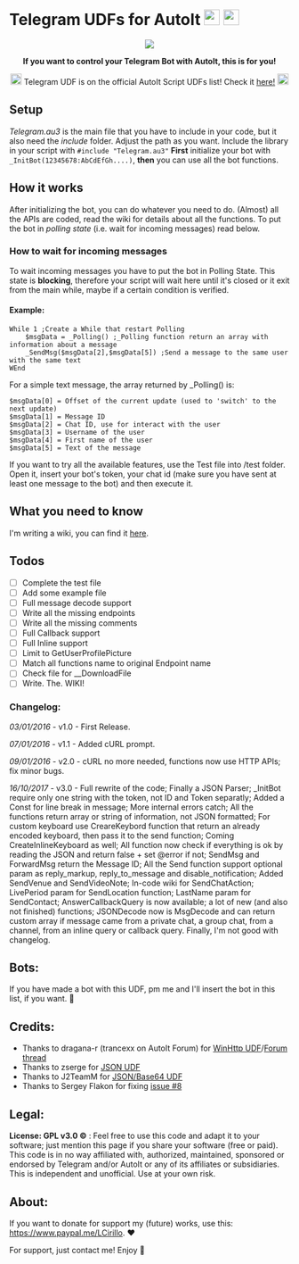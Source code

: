 # Telegram UDFs for AutoIt <img src="https://github.com/xLinkOut/telegram-udf-autoit/blob/master/assets/telegram_icon.png" width="28"> <img src="https://github.com/xLinkOut/telegram-udf-autoit/blob/master/assets/autoit_icon.png" width="28">

<p align="center">
  <img src="https://github.com/xLinkOut/telegram-udf-autoit/blob/master/assets/banner.png"><br>
</p>
<p align="center">
<b>If you want to control your Telegram Bot with AutoIt, this is for you!</b><br>
</p>
<p align="center">
  <img src="https://github.com/xLinkOut/telegram-udf-autoit/blob/master/assets/star_icon.png" width="20">
  Telegram UDF is on the official AutoIt Script UDFs list! Check it <a href="https://www.autoitscript.com/wiki/User_Defined_Functions#Social_Media_and_other_Website_API">here!</a></b>
  <img src="https://github.com/xLinkOut/telegram-udf-autoit/blob/master/assets/star_icon.png" width="20">
</p>

## Setup
_Telegram.au3_ is the main file that you have to include in your code, but it also need the _include_ folder. Adjust the path as you want. Include the library in your script with `#include "Telegram.au3"`
**First** initialize your bot with `_InitBot(12345678:AbCdEfGh....)`, **then** you can use all the bot functions.

## How it works
After initializing the bot, you can do whatever you need to do. (Almost) all the APIs are coded, read the wiki for details about all the functions. To put the bot in _polling state_ (i.e. wait for incoming messages) read below.

### How to wait for incoming messages
To wait incoming messages you have to put the bot in Polling State. This state is **blocking**, therefore your script will wait here until it's closed or it exit from the main while, maybe if a certain condition is verified.

#### Example:
```autoit
While 1 ;Create a While that restart Polling
	$msgData = _Polling() ;_Polling function return an array with information about a message
	_SendMsg($msgData[2],$msgData[5]) ;Send a message to the same user with the same text
WEnd
```

For a simple text message, the array returned by _Polling() is:
```
$msgData[0] = Offset of the current update (used to 'switch' to the next update)
$msgData[1] = Message ID
$msgData[2] = Chat ID, use for interact with the user
$msgData[3] = Username of the user
$msgData[4] = First name of the user
$msgData[5] = Text of the message
```

If you want to try all the available features, use the Test file into /test folder. Open it, insert your bot's token, your chat id (make sure you have sent at least one message to the bot) and then execute it.

## What you need to know
I'm writing a wiki, you can find it [here](https://github.com/xLinkOut/telegram-udf-autoit/wiki).

## Todos
- [ ] Complete the test file
- [ ] Add some example file
- [ ] Full message decode support
- [ ] Write all the missing endpoints
- [ ] Write all the missing comments
- [ ] Full Callback support
- [ ] Full Inline support
- [ ] Limit to GetUserProfilePicture
- [ ] Match all functions name to original Endpoint name
- [ ] Check file for \_\_DownloadFile
- [ ] Write. The. WIKI!

### Changelog:
_03/01/2016_ - v1.0 - First Release.

_07/01/2016_ - v1.1 - Added cURL prompt.

_09/01/2016_ - v2.0 - cURL no more needed, functions now use HTTP APIs; fix minor bugs.

_16/10/2017_ - v3.0 - Full rewrite of the code; Finally a JSON Parser; _InitBot require only one string with the token, not ID and Token separatly; Added a Const for line break in message; More internal errors catch; All the functions return array or string of information, not JSON formatted; For custom keyboard use CreareKeybord function that return an already encoded keyboard, then pass it to the send function; Coming CreateInlineKeyboard as well; All function now check if everything is ok by reading the JSON and return false + set @error if not; SendMsg and ForwardMsg return the Message ID; All the Send function support optional param as reply\_markup, reply\_to\_message and disable\_notification; Added SendVenue and SendVideoNote; In-code wiki for SendChatAction; LivePeriod param for SendLocation function; LastName param for SendContact; AnswerCallbackQuery is now available; a lot of new (and also not finished) functions; JSONDecode now is MsgDecode and can return custom array if message came from a private chat, a group chat, from a channel, from an inline query or callback query. Finally, I'm not good with changelog.

## Bots:
If you have made a bot with this UDF, pm me and I'll insert the bot in this list, if you want. 🚀

## Credits:
+ Thanks to dragana-r (trancexx on AutoIt Forum) for [WinHttp UDF](https://github.com/dragana-r/autoit-winhttp)/[Forum thread](https://www.autoitscript.com/forum/topic/84133-winhttp-functions/)
+ Thanks to zserge for [JSON UDF](http://zserge.com/jsmn.html)
+ Thanks to J2TeamM for [JSON/Base64 UDF](https://github.com/J2TeaM/AutoIt-Imgur-UDF/tree/master/include)
+ Thanks to Sergey Flakon for fixing [issue #8](https://github.com/xLinkOut/telegram-udf-autoit/issues/8)

## Legal:
**License: GPL v3.0 ©** : Feel free to use this code and adapt it to your software; just mention this page if you share your software (free or paid).
This code is in no way affiliated with, authorized, maintained, sponsored or endorsed by Telegram and/or AutoIt or any of its affiliates or subsidiaries. This is independent and unofficial. Use at your own risk.

## About:
If you want to donate for support my (future) works, use this: https://www.paypal.me/LCirillo. ❤️

For support, just contact me! Enjoy 🎉